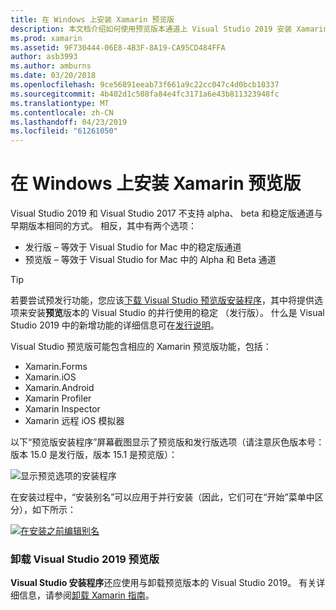 ```yaml
---
title: 在 Windows 上安装 Xamarin 预览版
description: 本文档介绍如何使用预览版本通道上 Visual Studio 2019 安装 Xamarin 的预览版本。
ms.prod: xamarin
ms.assetid: 9F730444-06E8-4B3F-8A19-CA95CD484FFA
author: asb3993
ms.author: amburns
ms.date: 03/20/2018
ms.openlocfilehash: 9ce56891eeab73f661a9c22cc047c4d0bcb10337
ms.sourcegitcommit: 4b402d1c508fa84e4fc3171a6e43b811323948fc
ms.translationtype: MT
ms.contentlocale: zh-CN
ms.lasthandoff: 04/23/2019
ms.locfileid: "61261050"
---
```

# <a name="installing-xamarin-preview-on-windows"></a>在 Windows 上安装 Xamarin 预览版

Visual Studio 2019 和 Visual Studio 2017 不支持 alpha、 beta 和稳定版通道与早期版本相同的方式。 相反，其中有两个选项：

- 发行版 – 等效于 Visual Studio for Mac 中的稳定版通道
- 预览版 – 等效于 Visual Studio for Mac 中的 Alpha 和 Beta 通道

> [!TIP]
> 若要尝试预发行功能，您应该[下载 Visual Studio 预览版安装程序](https://visualstudio.microsoft.com/vs/preview/)，其中将提供选项来安装**预览**版本的 Visual Studio 的并行使用的稳定 （发行版）。 什么是 Visual Studio 2019 中的新增功能的详细信息可在[发行说明](https://docs.microsoft.com/visualstudio/releases/2019/release-notes)。

Visual Studio 预览版可能包含相应的 Xamarin 预览版功能，包括：

- Xamarin.Forms
- Xamarin.iOS
- Xamarin.Android
- Xamarin Profiler
- Xamarin Inspector
- Xamarin 远程 iOS 模拟器

以下“预览版安装程序”屏幕截图显示了预览版和发行版选项（请注意灰色版本号：版本 15.0 是发行版，版本 15.1 是预览版）：

![显示预览选项的安装程序](windows-images/vs2017-installer.jpg)

在安装过程中，“安装别名”可以应用于并行安装（因此，它们可在“开始”菜单中区分），如下所示：

[![在安装之前编辑别名](windows-images/vs2017-nickname-sml.png "在安装之前编辑别名")](windows-images/vs2017-nickname.png#lightbox)

### <a name="uninstalling-visual-studio-2019-preview"></a>卸载 Visual Studio 2019 预览版

**Visual Studio 安装程序**还应使用与卸载预览版本的 Visual Studio 2019。 有关详细信息，请参阅[卸载 Xamarin 指南](uninstalling-xamarin.md#uninstallvs2017)。
